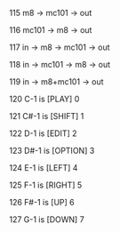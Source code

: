 115 m8 -> mc101 -> out

116 mc101 -> m8 -> out

117 in -> m8 -> mc101 -> out

118 in -> mc101 -> m8 -> out

119 in -> m8+mc101 -> out


120 C-1 is [PLAY] 0

121 C#-1 is [SHIFT] 1

122 D-1 is [EDIT] 2

123 D#-1 is [OPTION] 3

124 E-1 is [LEFT] 4

125 F-1 is [RIGHT] 5

126 F#-1 is [UP] 6

127 G-1 is [DOWN] 7
